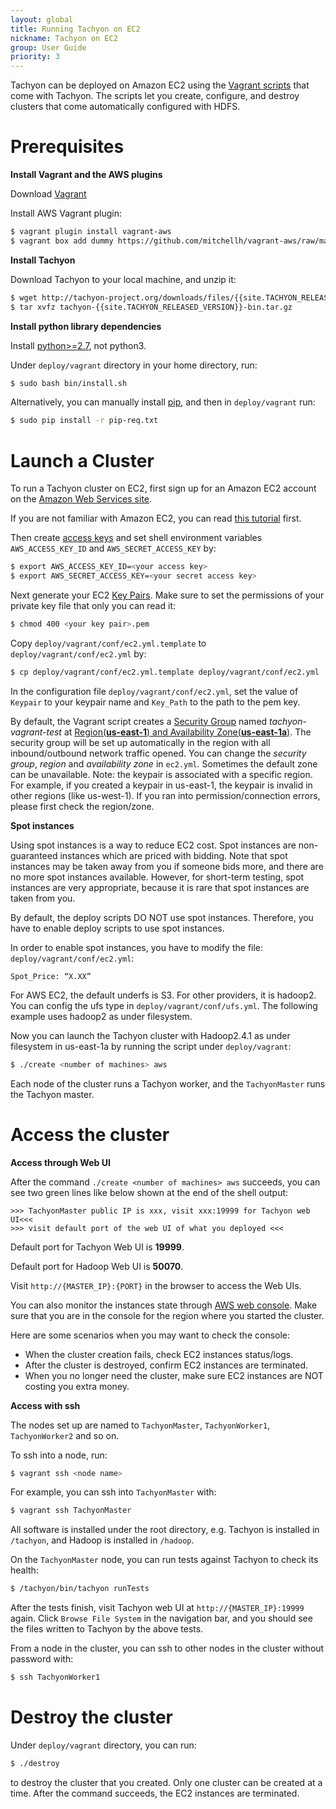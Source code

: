 ```yaml
---
layout: global
title: Running Tachyon on EC2
nickname: Tachyon on EC2
group: User Guide
priority: 3
---
```


Tachyon can be deployed on Amazon EC2 using the
[Vagrant scripts](https://github.com/amplab/tachyon/tree/master/deploy/vagrant) that come with
Tachyon. The scripts let you create, configure, and destroy clusters that come automatically
configured with HDFS.

# Prerequisites

**Install Vagrant and the AWS plugins**

Download [Vagrant](https://www.vagrantup.com/downloads.html)

Install AWS Vagrant plugin:

```bash
$ vagrant plugin install vagrant-aws
$ vagrant box add dummy https://github.com/mitchellh/vagrant-aws/raw/master/dummy.box
```

**Install Tachyon**

Download Tachyon to your local machine, and unzip it:

```bash
$ wget http://tachyon-project.org/downloads/files/{{site.TACHYON_RELEASED_VERSION}}/tachyon-{{site.TACHYON_RELEASED_VERSION}}-bin.tar.gz
$ tar xvfz tachyon-{{site.TACHYON_RELEASED_VERSION}}-bin.tar.gz
```

**Install python library dependencies**

Install [python>=2.7](https://www.python.org/), not python3.

Under `deploy/vagrant` directory in your home directory, run:

```bash
$ sudo bash bin/install.sh
```

Alternatively, you can manually install [pip](https://pip.pypa.io/en/latest/installing/), and then
in `deploy/vagrant` run:

```bash
$ sudo pip install -r pip-req.txt
```

# Launch a Cluster

To run a Tachyon cluster on EC2, first sign up for an Amazon EC2 account
on the [Amazon Web Services site](http://aws.amazon.com/).

If you are not familiar with Amazon EC2, you can read [this tutorial](http://docs.aws.amazon.com/AWSEC2/latest/UserGuide/EC2_GetStarted.html) first.

Then create [access keys](https://aws.amazon.com/developers/access-keys/) and set shell environment
variables `AWS_ACCESS_KEY_ID` and `AWS_SECRET_ACCESS_KEY` by:

```bash
$ export AWS_ACCESS_KEY_ID=<your access key>
$ export AWS_SECRET_ACCESS_KEY=<your secret access key>
```

Next generate your EC2
[Key Pairs](http://docs.aws.amazon.com/AWSEC2/latest/UserGuide/ec2-key-pairs.html). Make sure to set
the permissions of your private key file that only you can read it:

```bash
$ chmod 400 <your key pair>.pem
```

Copy `deploy/vagrant/conf/ec2.yml.template` to `deploy/vagrant/conf/ec2.yml` by:

```bash
$ cp deploy/vagrant/conf/ec2.yml.template deploy/vagrant/conf/ec2.yml
```

In the configuration file `deploy/vagrant/conf/ec2.yml`, set the value of `Keypair` to your keypair
name and `Key_Path` to the path to the pem key.

By default, the Vagrant script creates a
[Security Group](http://docs.aws.amazon.com/AWSEC2/latest/UserGuide/using-network-security.html)
named *tachyon-vagrant-test* at
[Region(**us-east-1**) and Availability Zone(**us-east-1a**)](http://docs.aws.amazon.com/AWSEC2/latest/UserGuide/using-regions-availability-zones.html).
The security group will be set up automatically in the region with all inbound/outbound network
traffic opened. You can change the *security group*, *region* and *availability zone* in `ec2.yml`. Sometimes the default zone can be unavailable.
Note: the keypair is associated with a specific region. For example, if you created a keypair in us-east-1, the keypair is invalid in other regions (like us-west-1).  If you ran into permission/connection errors, please first check the region/zone.

**Spot instances**

Using spot instances is a way to reduce EC2 cost. Spot instances are non-guaranteed instances which are priced with bidding.
Note that spot instances may be taken away from you if someone bids more, and there are no more spot instances available.
However, for short-term testing, spot instances are very appropriate, because it is rare that spot instances are taken from you.

By default, the deploy scripts DO NOT use spot instances. Therefore, you have to enable deploy scripts to use spot instances.

In order to enable spot instances, you have to modify the file: `deploy/vagrant/conf/ec2.yml`:

    Spot_Price: “X.XX”

For AWS EC2, the default underfs is S3. For other providers, it is hadoop2. You can config the ufs type in `deploy/vagrant/conf/ufs.yml`.
The following example uses hadoop2 as under filesystem.

Now you can launch the Tachyon cluster with Hadoop2.4.1 as under filesystem in us-east-1a by running
the script under `deploy/vagrant`:

```bash
$ ./create <number of machines> aws
```

Each node of the cluster runs a Tachyon worker, and the `TachyonMaster` runs the Tachyon master.

# Access the cluster

**Access through Web UI**

After the command `./create <number of machines> aws` succeeds, you can see two green lines like
below shown at the end of the shell output:

    >>> TachyonMaster public IP is xxx, visit xxx:19999 for Tachyon web UI<<<
    >>> visit default port of the web UI of what you deployed <<<

Default port for Tachyon Web UI is **19999**.

Default port for Hadoop Web UI is **50070**.

Visit `http://{MASTER_IP}:{PORT}` in the browser to access the Web UIs.

You can also monitor the instances state through
[AWS web console](https://console.aws.amazon.com/console).
Make sure that you are in the console for the region where you started the cluster.

Here are some scenarios when you may want to check the console:
 - When the cluster creation fails, check EC2 instances status/logs.
 - After the cluster is destroyed, confirm EC2 instances are terminated.
 - When you no longer need the cluster, make sure EC2 instances are NOT costing you extra money.

**Access with ssh**

The nodes set up are named to `TachyonMaster`, `TachyonWorker1`, `TachyonWorker2` and so on.

To ssh into a node, run:

```bash
$ vagrant ssh <node name>
```

For example, you can ssh into `TachyonMaster` with:

```bash
$ vagrant ssh TachyonMaster
```

All software is installed under the root directory, e.g. Tachyon is installed in `/tachyon`,
and Hadoop is installed in `/hadoop`.

On the `TachyonMaster` node, you can run tests against Tachyon to check its health:

```bash
$ /tachyon/bin/tachyon runTests
```

After the tests finish, visit Tachyon web UI at `http://{MASTER_IP}:19999` again. Click `Browse
File System` in the navigation bar, and you should see the files written to Tachyon by the above
tests.

From a node in the cluster, you can ssh to other nodes in the cluster without password with:

```bash
$ ssh TachyonWorker1
```

# Destroy the cluster

Under `deploy/vagrant` directory, you can run:

```bash
$ ./destroy
```

to destroy the cluster that you created. Only one cluster can be created at a time. After the
command succeeds, the EC2 instances are terminated.
